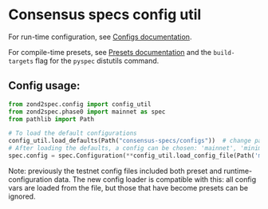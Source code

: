 # Consensus specs config util

For run-time configuration, see [Configs documentation](../../../../../configs/README.md).

For compile-time presets, see [Presets documentation](../../../../../presets/README.md)
and the `build-targets` flag for the `pyspec` distutils command.

## Config usage:

```python
from zond2spec.config import config_util
from zond2spec.phase0 import mainnet as spec
from pathlib import Path

# To load the default configurations
config_util.load_defaults(Path("consensus-specs/configs"))  # change path to point to equivalent of specs `configs` dir.
# After loading the defaults, a config can be chosen: 'mainnet', 'minimal', or custom network config (by file path)
spec.config = spec.Configuration(**config_util.load_config_file(Path('mytestnet.yaml')))
```

Note: previously the testnet config files included both preset and runtime-configuration data.
The new config loader is compatible with this: all config vars are loaded from the file, 
but those that have become presets can be ignored. 
